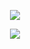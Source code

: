 <p align="center">
<img src="[![Anurag's GitHub stats](https://github-readme-stats.vercel.app/api?username=HT0710&show_icons=true&theme=midnight-purple)](https://github.com/anuraghazra/github-readme-stats)">
</p>
<p align="center">
<a href="mailto:pthung7102002@gmail.com">
<img src="https://img.shields.io/badge/Gmail-D14836?style=for-the-badge&logo=gmail&logoColor=white"/>
</a>
</p>
